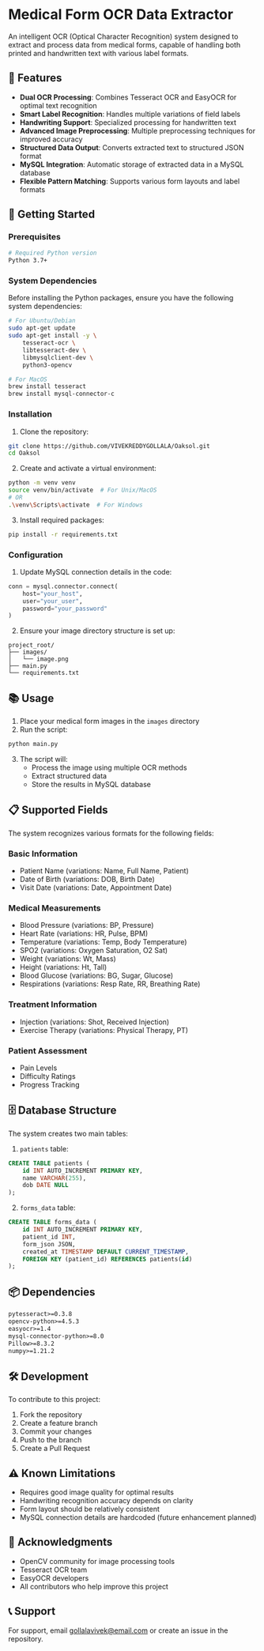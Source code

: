# Medical Form OCR Data Extractor

An intelligent OCR (Optical Character Recognition) system designed to extract and process data from medical forms, capable of handling both printed and handwritten text with various label formats.

## 🌟 Features

- **Dual OCR Processing**: Combines Tesseract OCR and EasyOCR for optimal text recognition
- **Smart Label Recognition**: Handles multiple variations of field labels
- **Handwriting Support**: Specialized processing for handwritten text
- **Advanced Image Preprocessing**: Multiple preprocessing techniques for improved accuracy
- **Structured Data Output**: Converts extracted text to structured JSON format
- **MySQL Integration**: Automatic storage of extracted data in a MySQL database
- **Flexible Pattern Matching**: Supports various form layouts and label formats

## 🚀 Getting Started

### Prerequisites

```bash
# Required Python version
Python 3.7+
```

### System Dependencies

Before installing the Python packages, ensure you have the following system dependencies:

```bash
# For Ubuntu/Debian
sudo apt-get update
sudo apt-get install -y \
    tesseract-ocr \
    libtesseract-dev \
    libmysqlclient-dev \
    python3-opencv

# For MacOS
brew install tesseract
brew install mysql-connector-c
```

### Installation

1. Clone the repository:
```bash
git clone https://github.com/VIVEKREDDYGOLLALA/Oaksol.git
cd Oaksol
```

2. Create and activate a virtual environment:
```bash
python -m venv venv
source venv/bin/activate  # For Unix/MacOS
# OR
.\venv\Scripts\activate  # For Windows
```

3. Install required packages:
```bash
pip install -r requirements.txt
```

### Configuration

1. Update MySQL connection details in the code:
```python
conn = mysql.connector.connect(
    host="your_host",
    user="your_user",
    password="your_password"
)
```

2. Ensure your image directory structure is set up:
```
project_root/
├── images/
│   └── image.png
├── main.py
└── requirements.txt
```

## 📚 Usage

1. Place your medical form images in the `images` directory
2. Run the script:
```bash
python main.py
```

3. The script will:
   - Process the image using multiple OCR methods
   - Extract structured data
   - Store the results in MySQL database

## 📋 Supported Fields

The system recognizes various formats for the following fields:

### Basic Information
- Patient Name (variations: Name, Full Name, Patient)
- Date of Birth (variations: DOB, Birth Date)
- Visit Date (variations: Date, Appointment Date)

### Medical Measurements
- Blood Pressure (variations: BP, Pressure)
- Heart Rate (variations: HR, Pulse, BPM)
- Temperature (variations: Temp, Body Temperature)
- SPO2 (variations: Oxygen Saturation, O2 Sat)
- Weight (variations: Wt, Mass)
- Height (variations: Ht, Tall)
- Blood Glucose (variations: BG, Sugar, Glucose)
- Respirations (variations: Resp Rate, RR, Breathing Rate)

### Treatment Information
- Injection (variations: Shot, Received Injection)
- Exercise Therapy (variations: Physical Therapy, PT)

### Patient Assessment
- Pain Levels
- Difficulty Ratings
- Progress Tracking

## 🗄️ Database Structure

The system creates two main tables:

1. `patients` table:
```sql
CREATE TABLE patients (
    id INT AUTO_INCREMENT PRIMARY KEY,
    name VARCHAR(255),
    dob DATE NULL
);
```

2. `forms_data` table:
```sql
CREATE TABLE forms_data (
    id INT AUTO_INCREMENT PRIMARY KEY,
    patient_id INT,
    form_json JSON,
    created_at TIMESTAMP DEFAULT CURRENT_TIMESTAMP,
    FOREIGN KEY (patient_id) REFERENCES patients(id)
);
```

## 📦 Dependencies

```txt
pytesseract>=0.3.8
opencv-python>=4.5.3
easyocr>=1.4
mysql-connector-python>=8.0
Pillow>=8.3.2
numpy>=1.21.2
```

## 🛠️ Development

To contribute to this project:

1. Fork the repository
2. Create a feature branch
3. Commit your changes
4. Push to the branch
5. Create a Pull Request

## ⚠️ Known Limitations

- Requires good image quality for optimal results
- Handwriting recognition accuracy depends on clarity
- Form layout should be relatively consistent
- MySQL connection details are hardcoded (future enhancement planned)


## 🙏 Acknowledgments

- OpenCV community for image processing tools
- Tesseract OCR team
- EasyOCR developers
- All contributors who help improve this project

## 📞 Support

For support, email gollalavivek@email.com or create an issue in the repository.
